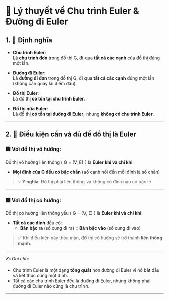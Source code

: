 # 📘 Lý thuyết về Chu trình Euler & Đường đi Euler

## 1. 📌 Định nghĩa

- **Chu trình Euler**:  
  Là **chu trình đơn** trong đồ thị G, đi qua **tất cả các cạnh** của đồ thị đúng một lần.

- **Đường đi Euler**:  
  Là **đường đi đơn** trong đồ thị G, đi qua **tất cả các cạnh** đúng một lần (không cần quay lại điểm đầu).

- **Đồ thị Euler**:  
  Là đồ thị **có tồn tại chu trình Euler**.

- **Đồ thị nửa Euler**:  
  Là đồ thị **có tồn tại đường đi Euler**, nhưng **không có chu trình Euler**.

---

## 2. 📌 Điều kiện cần và đủ để đồ thị là Euler

### 🟦 Với đồ thị **vô hướng**:

Đồ thị vô hướng liên thông \( G = (V, E) \) là **Euler** **khi và chỉ khi**:
- **Mọi đỉnh của G đều có bậc chẵn** (số cạnh nối đến mỗi đỉnh là số chẵn)

> 💡 **Ý nghĩa**: Đồ thị phải liên thông và không có đỉnh nào có bậc lẻ.

---

### 🟩 Với đồ thị **có hướng**:

Đồ thị có hướng liên thông yếu \( G = (V, E) \) là **Euler** **khi và chỉ khi**:
- **Tất cả các đỉnh** đều có:
  - **Bán bậc ra** (số cung đi ra) **= Bán bậc vào** (số cung đi vào)

> ✅ Khi điều kiện này thỏa mãn, đồ thị có hướng sẽ trở thành **liên thông mạnh**.

---

✍️ *Ghi chú*:  
- Chu trình Euler là một dạng **tổng quát** hơn đường đi Euler vì nó bắt đầu và kết thúc cùng một đỉnh.  
- Tất cả các chu trình Euler đều là đường đi Euler, nhưng không phải đường đi Euler nào cũng là chu trình.

---

